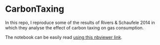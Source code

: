 # CarbonTaxing
In this repo, I reproduce some of the results of Rivers &amp; Schaufele 2014 in which they analyse the effect of carbon taxing on gas consumption.

The notebook can be easily read [using this nbviewer link](https://nbviewer.jupyter.org/github/Nathan-Furnal/CarbonTaxing/blob/master/Empirical%20Econ.ipynb).
